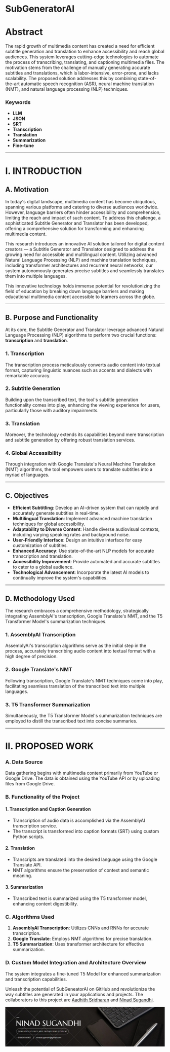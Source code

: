 # SubGeneratorAI
# **Abstract**
The rapid growth of multimedia content has created a need for efficient subtitle generation and translation to enhance accessibility and reach global audiences. This system leverages cutting-edge technologies to automate the process of transcribing, translating, and captioning multimedia files. The motivation stems from the challenge of manually generating accurate subtitles and translations, which is labor-intensive, error-prone, and lacks scalability. The proposed solution addresses this by combining state-of-the-art automatic speech recognition (ASR), neural machine translation (NMT), and natural language processing (NLP) techniques.

### **Keywords**
- **LLM**
- **JSON**
- **SRT**
- **Transcription**
- **Translation**
- **Summarization**
- **Fine-tune**

---

# **I. INTRODUCTION**

## **A. Motivation**
In today's digital landscape, multimedia content has become ubiquitous, spanning various platforms and catering to diverse audiences worldwide. However, language barriers often hinder accessibility and comprehension, limiting the reach and impact of such content. To address this challenge, a sophisticated Subtitle Generator and Translator has been developed, offering a comprehensive solution for transforming and enhancing multimedia content. 

This research introduces an innovative AI solution tailored for digital content creators — a Subtitle Generator and Translator designed to address the growing need for accessible and multilingual content. Utilizing advanced Natural Language Processing (NLP) and machine translation techniques, including transformer architectures and recurrent neural networks, our system autonomously generates precise subtitles and seamlessly translates them into multiple languages.

This innovative technology holds immense potential for revolutionizing the field of education by breaking down language barriers and making educational multimedia content accessible to learners across the globe.

---

## **B. Purpose and Functionality**
At its core, the Subtitle Generator and Translator leverage advanced Natural Language Processing (NLP) algorithms to perform two crucial functions: **transcription** and **translation**. 

### **1. Transcription**
The transcription process meticulously converts audio content into textual format, capturing linguistic nuances such as accents and dialects with remarkable accuracy.

### **2. Subtitle Generation**
Building upon the transcribed text, the tool's subtitle generation functionality comes into play, enhancing the viewing experience for users, particularly those with auditory impairments.

### **3. Translation**
Moreover, the technology extends its capabilities beyond mere transcription and subtitle generation by offering robust translation services.

### **4. Global Accessibility**
Through integration with Google Translate's Neural Machine Translation (NMT) algorithms, the tool empowers users to translate subtitles into a myriad of languages.

---

## **C. Objectives**
- **Efficient Subtitling**: Develop an AI-driven system that can rapidly and accurately generate subtitles in real-time.
- **Multilingual Translation**: Implement advanced machine translation techniques for global accessibility.
- **Adaptability to Diverse Content**: Handle diverse audiovisual contexts, including varying speaking rates and background noise.
- **User-Friendly Interface**: Design an intuitive interface for easy customization of subtitles.
- **Enhanced Accuracy**: Use state-of-the-art NLP models for accurate transcription and translation.
- **Accessibility Improvement**: Provide automated and accurate subtitles to cater to a global audience.
- **Technological Advancement**: Incorporate the latest AI models to continually improve the system's capabilities.

---

## **D. Methodology Used**
The research embraces a comprehensive methodology, strategically integrating AssemblyAI's transcription, Google Translate's NMT, and the T5 Transformer Model's summarization techniques.

### **1. AssemblyAI Transcription**
AssemblyAI's transcription algorithms serve as the initial step in the process, accurately transcribing audio content into textual format with a high degree of precision.

### **2. Google Translate's NMT**
Following transcription, Google Translate's NMT techniques come into play, facilitating seamless translation of the transcribed text into multiple languages.

### **3. T5 Transformer Summarization**
Simultaneously, the T5 Transformer Model's summarization techniques are employed to distill the transcribed text into concise summaries.

---

# **II. PROPOSED WORK**

### **A. Data Source**
Data gathering begins with multimedia content primarily from YouTube or Google Drive. The data is obtained using the YouTube API or by uploading files from Google Drive.

### **B. Functionality of the Project**

#### **1. Transcription and Caption Generation**
- Transcription of audio data is accomplished via the AssemblyAI transcription service.
- The transcript is transformed into caption formats (SRT) using custom Python scripts.

#### **2. Translation**
- Transcripts are translated into the desired language using the Google Translate API.
- NMT algorithms ensure the preservation of context and semantic meaning.

#### **3. Summarization**
- Transcribed text is summarized using the T5 transformer model, enhancing content digestibility.

### **C. Algorithms Used**
1. **AssemblyAI Transcription**: Utilizes CNNs and RNNs for accurate transcription.
2. **Google Translate**: Employs NMT algorithms for precise translation.
3. **T5 Summarization**: Uses transformer architecture for effective summarization.

### **D. Custom Model Integration and Architecture Overview**
The system integrates a fine-tuned T5 Model for enhanced summarization and transcription capabilities.


Unleash the potential of SubGeneatorAI on GitHub and revolutionize the way subtitles are generated in your applications and projects. The collaborators to this project are <a href = "https://github.com/AadhithSridharan">Aadhith Sridharan</a> and <a href = "https://github.com/codewithpassion-ninad">Ninad Sugandhi</a>.

<p align="center">
  <img src="end_banner.jpeg" alt="THE END">
</p>
